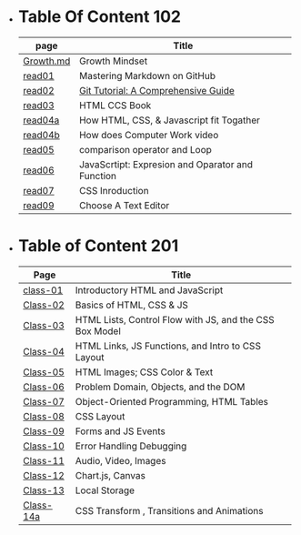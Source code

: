 
 

* # Table Of Content 102

  | page | Title |
  | --------| ------ |
  | [Growth.md](https://mohnalkhateeb.github.io/reading-notes-ma/Growth) | Growth Mindset |
  | [read01](https://mohnalkhateeb.github.io/reading-notes-ma/read01) | Mastering Markdown on GitHub |
  | [read02](https://mohnalkhateeb.github.io/reading-notes-ma/read02) | [Git Tutorial: A Comprehensive Guide](https://blog.udemy.com/git-tutorial-a-comprehensive-guide/#7) |
  | [read03](https://mohnalkhateeb.github.io/reading-notes-ma/read03) | HTML CCS Book |
  | [read04a](https://mohnalkhateeb.github.io/reading-notes-ma/read04a) | How HTML, CSS, & Javascript fit Togather |
  | [read04b](https://mohnalkhateeb.github.io/reading-notes-ma/read04b) | How does Computer Work video |
  | [read05](https://mohnalkhateeb.github.io/reading-notes-ma/read05) | comparison operator and Loop |
  | [read06](https://mohnalkhateeb.github.io/reading-notes-ma/read06) | JavaScrtipt: Expresion and Oparator and Function |
  | [read07](https://mohnalkhateeb.github.io/reading-notes-ma/read07) | CSS Inroduction |
  | [read09](https://mohnalkhateeb.github.io/reading-notes-ma/read09) | Choose A Text Editor |

* # Table of Content 201

  | Page | Title |
  | --------| ------ |
  | [class-01](https://mohnalkhateeb.github.io/reading-notes-ma/class-01) | Introductory HTML and JavaScript |
  | [Class-02](https://mohnalkhateeb.github.io/reading-notes-ma/class-02)| Basics of HTML, CSS & JS |
  | [Class-03](https://mohnalkhateeb.github.io/reading-notes-ma/class-03) | HTML Lists, Control Flow with JS, and the CSS Box Model |
  | [Class-04](https://mohnalkhateeb.github.io/reading-notes-ma/class-04) | HTML Links, JS Functions, and Intro to CSS Layout |
  | [Class-05](https://mohnalkhateeb.github.io/reading-notes-ma/class-05) | HTML Images; CSS Color & Text |
  | [Class-06](https://mohnalkhateeb.github.io/reading-notes-ma/class-06) | Problem Domain, Objects, and the DOM |
  | [Class-07](https://mohnalkhateeb.github.io/reading-notes-ma/class-07) | Object-Oriented Programming, HTML Tables |
  | [Class-08](https://mohnalkhateeb.github.io/reading-notes-ma/class-08) | CSS Layout |
  | [Class-09](https://mohnalkhateeb.github.io/reading-notes-ma/class-09) | Forms and JS Events |
  | [Class-10](https://mohnalkhateeb.github.io/reading-notes-ma/class-10) | Error Handling Debugging |
  | [Class-11](https://mohnalkhateeb.github.io/reading-notes-ma/class-11) | Audio, Video, Images |
  | [Class-12](https://mohnalkhateeb.github.io/reading-notes-ma/class-12) | Chart.js, Canvas |
  | [Class-13](https://mohnalkhateeb.github.io/reading-notes-ma/class-13) | Local Storage |
   | [Class-14a](https://mohnalkhateeb.github.io/reading-notes-ma/class-14a) | CSS Transform , Transitions and Animations |
  

